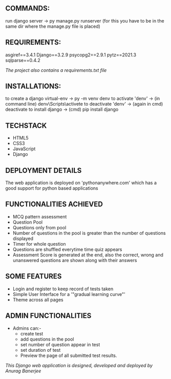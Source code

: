 COMMANDS:
------------
run django server -> py manage.py runserver (for this you have to be in the same dir where the manage.py file is placed)



REQUIREMENTS:
-------------
asgiref==3.4.1
Django==3.2.9
psycopg2==2.9.1
pytz==2021.3
sqlparse==0.4.2

*The project also contains a requirements.txt file*



INSTALLATIONS:
---------------
to create a django virtual-env ->  py -m venv denv
to activate 'denv' -> (in command line) denv\Scripts\activete
to deactivate 'denv' -> (again in cmd) deactivate
to install django -> (cmd) pip install django


TECHSTACK
---------------
* HTML5 
* CSS3
* JavaScript
* Django


DEPLOYMENT DETAILS
-------------------
The web application is deployed on 'pythonanywhere.com' which has a good support for python based applications



FUNCTIONALITIES ACHIEVED
--------------------------
* MCQ pattern assessment
* Question Pool
* Questions only from pool
* Number of questions in the pool is greater than the number of questions displayed
* Timer for whole question
* Questions are shuffled everytime time quiz appears
* Assessment Score is generated at the end, also the correct, wrong and unanswered questions are shown  along with their answers



SOME FEATURES
--------------------------
* Login and register to keep record of tests taken
* Simple User Interface for a '"gradual learning curve"'
* Theme across all pages



ADMIN FUNCTIONALITIES
--------------------------
* Admins can:-
    - create test
    - add questions in the pool
    - set number of question appear in test
    - set duration of test
    - Preview the page of all submitted test results.


*This Django web application is designed, developed and deployed by Anurag Banerjee*